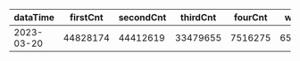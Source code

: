 |dataTime|firstCnt|secondCnt|thirdCnt|fourCnt|winCnt|vrate|wrate|
|-|-|-|-|-|-|-|-|
|2023-03-20|44828174|44412619|33479655|7516275|6571767|86.8%|13.9%|